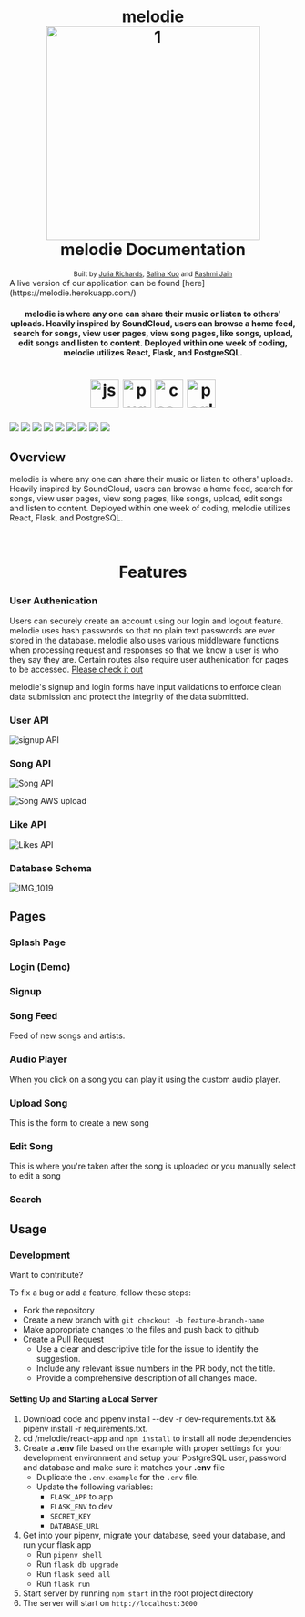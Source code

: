 <h1 align="center"> melodie
<br>
<img width="375" alt="1" src="https://user-images.githubusercontent.com/63379814/103493053-1fc4fc00-4dfd-11eb-86f4-c4bafca57487.png">
<br>
  melodie Documentation
</h1>

<div align="center">
  <sub>Built by
  <a href="https://github.com/julia-richards">Julia Richards</a>, 
  <a href="https://github.com/sal-wav">Salina Kuo</a> and
  <a href="https://github.com/monajain99">Rashmi Jain</a>
</div>
A live version of our application can be found [here](https://melodie.herokuapp.com/)

<h4 align="center">melodie is where any one can share their music or listen to others' uploads.
Heavily inspired by SoundCloud, users can browse a home feed, search for songs, view user pages, view song pages, like songs, upload, edit songs and listen to content. Deployed within one week of coding, melodie utilizes React, Flask, and PostgreSQL. </h4>
<h1 align="center">
  <a name="logo" href="https://melodie.herokuapp.com/"><img src="https://i.ibb.co/wMYVZYS/icons8-javascript-96.png" alt="js-logo" width="50"></a>
  <a name="logo" href="https://melodie.herokuapp.com/"><img src="https://i.ibb.co/xMxSMkw/icons8-pug-96.png" alt="pug-logo" width="50"></a>
  <a name="logo" href="https://melodie.herokuapp.com/"><img src="https://i.ibb.co/VLYp5m1/icons8-css3-96.png" alt="css-logo" width="50"></a>
  <a name="logo" href="https://melodie.herokuapp.com/https://i.ibb.co/VpGfh8w/icons8-postgresql-96-1.png"><img src="https://i.ibb.co/VpGfh8w/icons8-postgresql-96-1.png" alt="psql-logo" width="50"></a>
</h1>

![](https://img.shields.io/badge/Tools-Nodemon-informational?style=flat&logo=Nodemon&logoColor=white&color=ff8300) ![](https://img.shields.io/badge/Tools-Node.js-informational?style=flat&logo=Node.js&logoColor=white&color=ff8300) ![](https://img.shields.io/badge/Tools-Git-informational?style=flat&logo=Git&logoColor=white&color=ff8300) ![](https://img.shields.io/badge/Tools-Postman-informational?style=flat&logo=Postman&logoColor=white&color=ff8300) ![](https://img.shields.io/badge/Tools-PostgreSQL-informational?style=flat&logo=PostgreSQL&logoColor=white&color=ff8300) ![](https://img.shields.io/badge/Code-JavaScript-informational?style=flat&logo=JavaScript&logoColor=white&color=ff0000) ![](https://img.shields.io/badge/Code-HTML-informational?style=flat&logo=HTML5&logoColor=white&color=ff0000) ![](https://img.shields.io/badge/Code-CSS-informational?style=flat&logo=CSS3&logoColor=white&color=ff0000) 
 ![](https://img.shields.io/badge/Tools-npm-informational?style=flat&logo=NPM&logoColor=white&color=ff8300)


## Overview

melodie is where any one can share their music or listen to others' uploads.
Heavily inspired by SoundCloud, users can browse a home feed, search for songs, view user pages, view song pages, like songs, upload, edit songs and listen to content. Deployed within one week of coding, melodie utilizes React, Flask, and PostgreSQL. 

<br>

<h1 align="center">
  Features
</h1>

### User Authenication

Users can securely create an account using our login and logout feature. melodie uses hash passwords so that no plain text passwords are ever stored in the database. melodie also uses various middleware functions when processing request and responses so that we know a user is who they say they are. Certain routes also require user authenication for pages to be accessed. [Please check it out](https://github.com/julia-richards/melodie/blob/main/app/api/auth_routes.py)

melodie's signup and login forms have input validations to enforce clean data submission and protect the integrity of the data submitted.

### User API
![signup API](https://user-images.githubusercontent.com/63379814/103491576-0323c680-4df3-11eb-9bef-e98acd5f81e1.png)

### Song API

![Song API](https://user-images.githubusercontent.com/63379814/103491750-429ee280-4df4-11eb-9828-bbffcc9946b5.png)

![Song AWS upload](https://user-images.githubusercontent.com/63379814/103491754-47639680-4df4-11eb-9362-8385b0dee802.png)

### Like API

![Likes API](https://user-images.githubusercontent.com/63379814/103491748-3dda2e80-4df4-11eb-93d4-8ccdd113a8b1.png)

### Database Schema
![IMG_1019](https://user-images.githubusercontent.com/69014609/103426682-3531f000-4b89-11eb-9ef4-f9a1743b70b5.PNG)


## Pages
### Splash Page
### Login (Demo)
### Signup

### Song Feed

Feed of new songs and artists.
 
### Audio Player

When you click on a song you can play it using the custom audio player.

### Upload Song

This is the form to create a new song   

### Edit Song

This is where you're taken after the song is uploaded or you manually select to edit a song

### Search

## Usage
### Development

Want to contribute?

To fix a bug or add a feature, follow these steps:

-   Fork the repository
-   Create a new branch with `git checkout -b feature-branch-name`
-   Make appropriate changes to the files and push back to github
-   Create a Pull Request
    -   Use a clear and descriptive title for the issue to identify the suggestion.
    -   Include any relevant issue numbers in the PR body, not the title.
    -   Provide a comprehensive description of all changes made.

#### Setting Up and Starting a Local Server

1. Download code and pipenv install --dev -r dev-requirements.txt && pipenv install -r requirements.txt. 
2. cd /melodie/react-app and `npm install` to install all node dependencies
3. Create a **.env** file based on the example with proper settings for your development environment and setup your PostgreSQL user, password and database and make sure it matches your **.env** file
    - Duplicate the `.env.example` for the `.env` file.
    - Update the following variables:
        - `FLASK_APP` to app
        - `FLASK_ENV` to dev
        - `SECRET_KEY` 
        - `DATABASE_URL` 
3. Get into your pipenv, migrate your database, seed your database, and run your flask app
    - Run `pipenv shell`
    - Run `flask db upgrade`
    - Run `flask seed all`
    - Run `flask run`
4. Start server by running `npm start` in the root project directory
5. The server will start on `http://localhost:3000`
